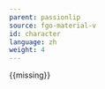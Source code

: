 ```yaml
---
parent: passionlip
source: fgo-material-v
id: character
language: zh
weight: 4
---
```


{{missing}}
